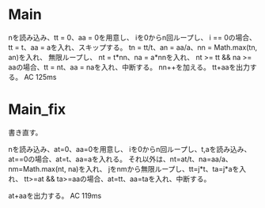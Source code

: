 # Main
nを読み込み、tt = 0、aa = 0を用意し、
iを0からn回ループし、
i == 0の場合、tt = t、aa = aを入れ、スキップする。
tn = tt/t、an = aa/a、nn = Math.max(tn, an)を入れ、
無限ループし、
nt = t\*nn、na = a\*nnを入れ、
nt >= tt && na >= aaの場合、tt = nt、aa = naを入れ、中断する。
nn++を加える。
tt+aaを出力する。
AC 125ms

# Main\_fix
書き直す。

nを読み込み、at=0、aa=0を用意し、
iを0からn回ループし、t,aを読み込み、
at==0の場合、at=t、aa=aを入れる。
それ以外は、nt=at/t、na=aa/a、nm=Math.max(nt, na)を入れ、
jをnmから無限ループし、tt=j\*t、ta=j\*aを入れ、
tt>=at && ta>=aaの場合、at=tt、aa=taを入れ、中断する。

at+aaを出力する。
AC 119ms

